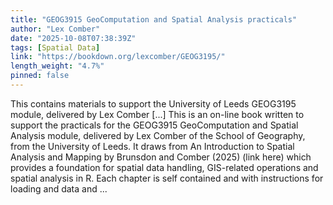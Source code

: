 ```yaml
---
title: "GEOG3915 GeoComputation and Spatial Analysis practicals"
author: "Lex Comber"
date: "2025-10-08T07:38:39Z"
tags: [Spatial Data]
link: "https://bookdown.org/lexcomber/GEOG3195/"
length_weight: "4.7%"
pinned: false
---
```


This contains materials to support the University of Leeds GEOG3195 module, delivered by Lex Comber [...] This is an on-line book written to support the practicals for the GEOG3915 GeoComputation and Spatial Analysis module, delivered by Lex Comber of the School of Geography, from the University of Leeds. It draws from An Introduction to Spatial Analysis and Mapping by Brunsdon and Comber (2025) (link here) which provides a foundation for spatial data handling, GIS-related operations and spatial analysis in R. Each chapter is self contained and with instructions for loading and data and ...

